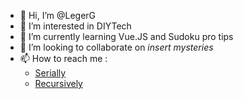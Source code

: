 - 👋 Hi, I’m @LegerG
- 👀 I’m interested in DIYTech
- 🌱 I’m currently learning Vue.JS and Sudoku pro tips
- 💞️ I’m looking to collaborate on *insert mysteries*
- 📫 How to reach me : 
  * [Serially](https://www.linkedin.com/in/gwena%C3%ABl-l%C3%A9ger/)
  * [Recursively](https://github.com/LegerG/)

<!---
LegerG/LegerG is a ✨ special ✨ repository because its `README.md` (this file) appears on your GitHub profile.
You can click the Preview link to take a look at your changes.
--->
